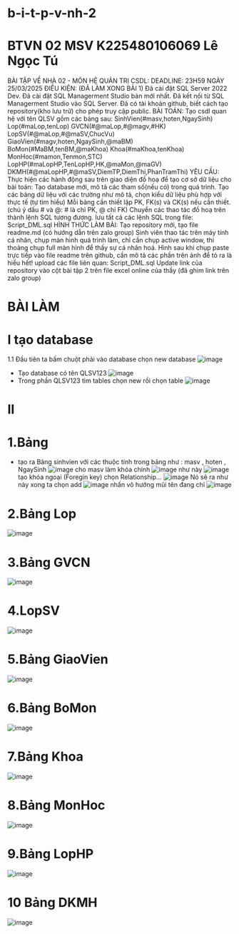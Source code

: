 # b-i-t-p-v-nh-2
#  BTVN 02 MSV K225480106069 Lê Ngọc Tú
BÀI TẬP VỀ NHÀ 02 - MÔN HỆ QUẢN TRỊ CSDL:
DEADLINE: 23H59 NGÀY 25/03/2025
ĐIỀU KIỆN: (ĐÃ LÀM XONG BÀI 1)
Đã cài đặt SQL Server 2022 Dev.
Đã cài đặt SQL Managerment Studio bản mới nhất.
Đã kết nối từ SQL Managerment Studio vào SQL Server.
Đã có tài khoản github, biết cách tạo repository(kho lưu trữ) cho phép truy cập public.
BÀI TOÁN:
Tạo csdl quan hệ với tên QLSV gồm các bảng sau:
SinhVien(#masv,hoten,NgaySinh)
Lop(#maLop,tenLop)
GVCN(#@maLop,#@magv,#HK)
LopSV(#@maLop,#@maSV,ChucVu)
GiaoVien(#magv,hoten,NgaySinh,@maBM)
BoMon(#MaBM,tenBM,@maKhoa)
Khoa(#maKhoa,tenKhoa)
MonHoc(#mamon,Tenmon,STC)
LopHP(#maLopHP,TenLopHP,HK,@maMon,@maGV)
DKMH(#@maLopHP,#@maSV,DiemTP,DiemThi,PhanTramThi)
YÊU CẦU:
Thực hiện các hành động sau trên giao diện đồ hoạ để tạo cơ sở dữ liệu cho bài toán:
Tạo database mới, mô tả các tham số(nếu có) trong quá trình.
Tạo các bảng dữ liệu với các trường như mô tả, chọn kiểu dữ liệu phù hợp với thực tế (tự tìm hiểu)
Mỗi bảng cần thiết lập PK, FK(s) và CK(s) nếu cần thiết. (chú ý dấu # và @: # là chỉ PK, @ chỉ FK)
Chuyển các thao tác đồ hoạ trên thành lệnh SQL tương đương. lưu tất cả các lệnh SQL trong file: Script_DML.sql
HÌNH THỨC LÀM BÀI:
Tạo repository mới, tạo file readme.md (có hướng dẫn trên zalo group)
Sinh viên thao tác trên máy tính cá nhân, chụp màn hình quá trình làm, chỉ cần chụp active window, thi thoảng chụp full màn hình để thấy sự cá nhân hoá.
Hình sau khi chụp paste trực tiếp vào file readme trên github, cần mô tả các phần trên ảnh để tỏ ra là hiểu hết!
upload các file liên quan: Script_DML.sql
Update link của repository vào cột bài tập 2 trên file excel online của thầy (đã ghim link trên zalo group)
# BÀI LÀM 
# I tạo database
1.1 Đầu tiên ta bấm chuột phải vào database chọn new database
![image](https://github.com/user-attachments/assets/cd45501a-e3da-4e91-bca6-21357f6ddbd7)
- Tạo database có tên QLSV123
![image](https://github.com/user-attachments/assets/6fedbe5f-8c76-44cc-b0b6-2a56e8b83bb2)
- Trong phần QLSV123 tìm tables chọn new rồi chọn table
![image](https://github.com/user-attachments/assets/83fb4f4f-efa9-49c5-be34-7a7e20e233a4)
# II 
# 1.Bảng 
- tạo ra Bảng sinhvien với các thuộc tính trong bảng như : masv , hoten , NgaySinh 
![image](https://github.com/user-attachments/assets/771cc24e-f489-4870-b16e-66fabc815243)
cho masv làm khóa chính 
![image](https://github.com/user-attachments/assets/5ee277be-b0e2-4de7-9be7-926d6f0af33a)
như này 
![image](https://github.com/user-attachments/assets/514d851d-0388-4935-898f-386ec4090c90)
tạo khóa ngoại (Foregin key) chọn Relationship... 
![image](https://github.com/user-attachments/assets/927303df-accc-4e1c-8d55-34754ab346a4)
Nó sẽ ra như này xong ta chọn add 
![image](https://github.com/user-attachments/assets/cd85abc9-fcab-4ec8-b033-45c47f8f4a35)
nhấn vô hướng mũi tên đang chỉ
![image](https://github.com/user-attachments/assets/fda9b890-f3ab-411a-8589-a7d6a62a4159)
# 2.Bảng Lop 
![image](https://github.com/user-attachments/assets/f4657e12-e6f2-4d05-87c6-6d1104c00d76)
# 3.Bảng GVCN 
![image](https://github.com/user-attachments/assets/41614f4b-b7f3-4958-93b6-dec1d989badb)
# 4.LopSV
![image](https://github.com/user-attachments/assets/70f12ce2-f31c-4f5c-868e-45217dd372aa)
# 5.Bảng GiaoVien
![image](https://github.com/user-attachments/assets/2fdb1790-2313-4a9d-ae18-3b61f0183dc2)
# 6.Bảng BoMon
![image](https://github.com/user-attachments/assets/20a8d36e-e2ec-472a-8e76-b319044d0872)
# 7.Bảng Khoa
![image](https://github.com/user-attachments/assets/c3c2a4a3-7b61-4d78-b9c4-9b103c1ffc53)
# 8.Bảng MonHoc
![image](https://github.com/user-attachments/assets/aab3c4ab-432f-4d39-8a8e-b63ed45d0fd7)
# 9.Bảng LopHP
![image](https://github.com/user-attachments/assets/0740f246-f93f-46e5-827a-b30a20679d8b)
# 10 Bảng DKMH
![image](https://github.com/user-attachments/assets/7adf4151-5bc3-4908-ad33-87ec40d66df6)
